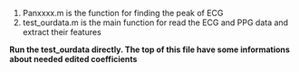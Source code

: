 1. Panxxxx.m is the function for finding the peak of ECG
2. test_ourdata.m is the main function for read the ECG and PPG data and extract their features

**Run the test_ourdata directly. The top of this file have some informations about needed edited coefficients**
